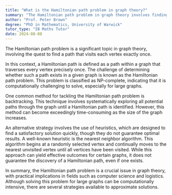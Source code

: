 ```yaml
---
title: "What is the Hamiltonian path problem in graph theory?"
summary: "The Hamiltonian path problem in graph theory involves finding a path that visits each vertex exactly once, highlighting its significance in various applications and computational challenges."
author: "Prof. Peter Brown"
degree: "PhD in Mathematics, University of Warwick"
tutor_type: "IB Maths Tutor"
date: 2024-08-08
---
```


The Hamiltonian path problem is a significant topic in graph theory, involving the quest to find a path that visits each vertex exactly once.

In this context, a Hamiltonian path is defined as a path within a graph that traverses every vertex precisely once. The challenge of determining whether such a path exists in a given graph is known as the Hamiltonian path problem. This problem is classified as NP-complete, indicating that it is computationally challenging to solve, especially for large graphs.

One common method for tackling the Hamiltonian path problem is backtracking. This technique involves systematically exploring all potential paths through the graph until a Hamiltonian path is identified. However, this method can become exceedingly time-consuming as the size of the graph increases.

An alternative strategy involves the use of heuristics, which are designed to find a satisfactory solution quickly, though they do not guarantee optimal results. A well-known heuristic is the nearest neighbor algorithm. This algorithm begins at a randomly selected vertex and continually moves to the nearest unvisited vertex until all vertices have been visited. While this approach can yield effective outcomes for certain graphs, it does not guarantee the discovery of a Hamiltonian path, even if one exists.

In summary, the Hamiltonian path problem is a crucial issue in graph theory, with practical implications in fields such as computer science and logistics. Although solving this problem for large graphs can be computationally intensive, there are several strategies available to approximate solutions.
    